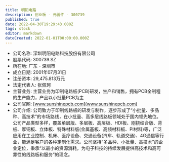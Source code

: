 ```yaml
---
title: 明阳电路
description: 创业板 - 元器件 - 300739
published: true
date: 2022-04-30T19:29:43.000Z
tags: stock
editor: markdown
dateCreated: 2022-01-01T00:00:00.000Z
---
```


- 公司名称: 深圳明阳电路科技股份有限公司
- 股票代码: 300739.SZ
- 所在地: 广东 - 深圳市
- 成立日期: 2001年07月31日
- 注册资本: 29,475.813万元
- 法定代表人: 张佩珂
- 主营业务: 主营业务为印制电路板(PCB)研发，生产和销售，拥有PCB全制程的生产能力，产品以小批量PCB为主
- 公司官网: [www.sunshinepcb.com](www.sunshinepcb.com)
- 公司介绍: 公司致力于印制线路板的研发与制作，逐步形成了“小批量、多品种、高技术”的市场路线，在小批量、高多层线路板领域处于国内领先地位。公司产品类型多样，覆盖单层版、多层板、高层板、HDI板、刚挠结合版、背板、厚铜板、立体板、特殊材料版(金属基板、高频材料板、PI材料)等，广泛应用在工业控制、机床、医疗设备、交通设备(汽车、轨道交通)、4G通信等行业，能满足客户的各种定制化需求。公司坚持“多品种、小批量、高技术”的企业定位，秉承“以最小的资源消耗，为电子科技的持续发展提供高技术和高可靠性的线路板和服务”的理念。


